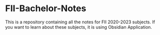 # FII-Bachelor-Notes
This is a repository containing all the notes for FII 2020-2023 subjects. If you want to learn about these subjects, it is using Obsidian Application.
